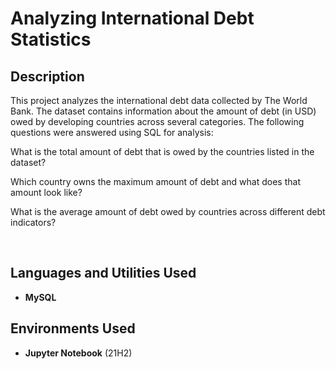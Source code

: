 <h1>Analyzing International Debt Statistics</h1>

 

<h2>Description</h2>
This project analyzes the international debt data collected by The World Bank. The dataset contains information about the amount of debt (in USD) owed by developing countries across several categories. The following questions were answered using SQL for analysis:


What is the total amount of debt that is owed by the countries listed in the dataset?

Which country owns the maximum amount of debt and what does that amount look like?

What is the average amount of debt owed by countries across different debt indicators?

<br />


<h2>Languages and Utilities Used</h2>

- <b>MySQL</b> 

<h2>Environments Used </h2>

- <b>Jupyter Notebook</b> (21H2)

